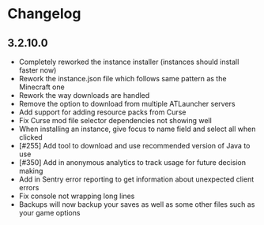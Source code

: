 # Changelog

## 3.2.10.0

- Completely reworked the instance installer (instances should install faster now)
- Rework the instance.json file which follows same pattern as the Minecraft one
- Rework the way downloads are handled
- Remove the option to download from multiple ATLauncher servers
- Add support for adding resource packs from Curse
- Fix Curse mod file selector dependencies not showing well
- When installing an instance, give focus to name field and select all when clicked
- [#255] Add tool to download and use recommended version of Java to use
- [#350] Add in anonymous analytics to track usage for future decision making
- Add in Sentry error reporting to get information about unexpected client errors
- Fix console not wrapping long lines
- Backups will now backup your saves as well as some other files such as your game options
